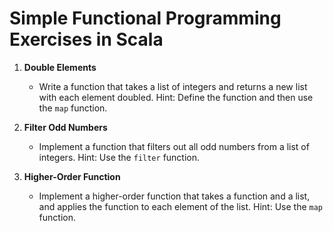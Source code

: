 # Simple Functional Programming Exercises in Scala

1. **Double Elements**
	- Write a function that takes a list of integers and returns a new list with each element doubled.
  Hint: Define the function and then use the `map` function.

2. **Filter Odd Numbers**
	- Implement a function that filters out all odd numbers from a list of integers.
  Hint: Use the `filter` function.

3. **Higher-Order Function**
	- Implement a higher-order function that takes a function and a list, and applies the function to each element of the list.
  Hint: Use the `map` function.
